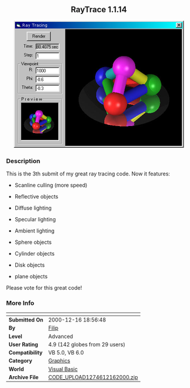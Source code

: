 ﻿<div align="center">

## RayTrace 1\.1\.14

<img src="PIC2000121613796156.jpg">
</div>

### Description

This is the 3th submit of my great ray tracing code. Now it features:

* Scanline culling (more speed)

* Reflective objects

* Diffuse lighting

* Specular lighting

* Ambient lighting

* Sphere objects

* Cylinder objects

* Disk objects

* plane objects

Please vote for this great code!
 
### More Info
 


<span>             |<span>
---                |---
**Submitted On**   |2000-12-16 18:56:48
**By**             |[Filip](https://github.com/Planet-Source-Code/PSCIndex/blob/master/ByAuthor/filip.md)
**Level**          |Advanced
**User Rating**    |4.9 (142 globes from 29 users)
**Compatibility**  |VB 5\.0, VB 6\.0
**Category**       |[Graphics](https://github.com/Planet-Source-Code/PSCIndex/blob/master/ByCategory/graphics__1-46.md)
**World**          |[Visual Basic](https://github.com/Planet-Source-Code/PSCIndex/blob/master/ByWorld/visual-basic.md)
**Archive File**   |[CODE\_UPLOAD1274612162000\.zip](https://github.com/Planet-Source-Code/filip-raytrace-1-1-14__1-13637/archive/master.zip)








